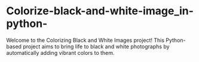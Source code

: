 # Colorize-black-and-white-image_in-python-
Welcome to the Colorizing Black and White Images project! This Python-based project aims to bring life to black and white photographs by automatically adding vibrant colors to them.
